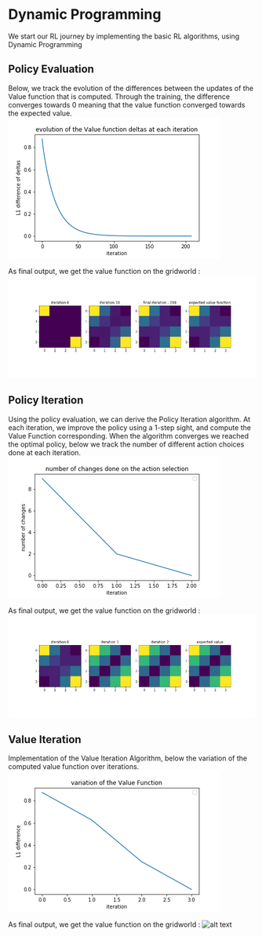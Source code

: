 # Dynamic Programming

We start our RL journey by implementing the basic RL algorithms, using Dynamic Programming

## Policy Evaluation
Below, we track the evolution of the differences between the updates of the Value function that is computed. Through the training, the difference converges towards 0 meaning that the value function converged towards the expected value.
![alt text](https://github.com/simon555/RL/blob/master/DynamicProgramming/PolicyEvaluation/PolicyEvaluation.png)

As final output, we get the value function on the gridworld : 
![alt text](https://github.com/simon555/RL/blob/master/DynamicProgramming/PolicyEvaluation/EvolutionPolicyEvaluation.png)


## Policy Iteration
Using the policy evaluation, we can derive the Policy Iteration algorithm. At each iteration, we improve the policy using a 1-step sight, and compute the Value Function corresponding. When the algorithm converges we reached the optimal policy, below we track the number of different action choices done at each iteration.
![alt text](https://github.com/simon555/RL/blob/master/DynamicProgramming/PolicyIteration/errorPolicyIteration.png)

As final output, we get the value function on the gridworld : 
![alt text](https://github.com/simon555/RL/blob/master/DynamicProgramming/PolicyIteration/PolicyIteration.png)


## Value Iteration
Implementation of the Value Iteration Algorithm, below the variation of the computed value function over iterations.
![alt text](https://github.com/simon555/RL/blob/master/DynamicProgramming/ValueIteration/errorValueIteration.png)

As final output, we get the value function on the gridworld : 
![alt text](https://github.com/simon555/RL/blob/master/DynamicProgramming/ValueIteration/Valueteration.png)








